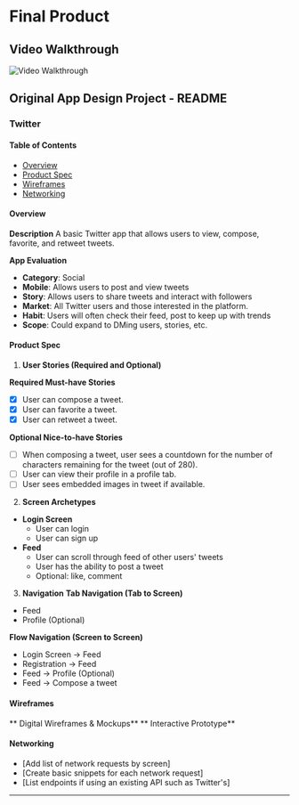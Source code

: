 # Final Product

## Video Walkthrough


<img src='http://g.recordit.co/5HsjNXItft.gif' title='Video Walkthrough' width='' alt='Video Walkthrough' />

## Original App Design Project - README
### Twitter

#### Table of Contents
- [Overview](#overview)
- [Product Spec](#product-spec)
- [Wireframes](#wireframes)
- [Networking](#networking)

#### Overview

**Description**
A basic Twitter app that allows users to view, compose, favorite, and retweet tweets.

**App Evaluation**
- **Category**: Social
- **Mobile**: Allows users to post and view tweets
- **Story**: Allows users to share tweets and interact with followers
- **Market**: All Twitter users and those interested in the platform.
- **Habit**: Users will often check their feed, post to keep up with trends
- **Scope**: Could expand to DMing users, stories, etc.

#### Product Spec

1. **User Stories (Required and Optional)**

**Required Must-have Stories**
- [x] User can compose a tweet.
- [x] User can favorite a tweet.
- [x] User can retweet a tweet.

**Optional Nice-to-have Stories**
- [ ] When composing a tweet, user sees a countdown for the number of characters remaining for the tweet (out of 280).
- [ ] User can view their profile in a profile tab.
- [ ] User sees embedded images in tweet if available.

2. **Screen Archetypes**
- **Login Screen**
  - User can login
  - User can sign up
- **Feed**
  - User can scroll through feed of other users' tweets
  - User has the ability to post a tweet
  - Optional: like, comment

3. **Navigation**
**Tab Navigation (Tab to Screen)**
- Feed
- Profile (Optional)

**Flow Navigation (Screen to Screen)**
- Login Screen -> Feed
- Registration -> Feed
- Feed -> Profile (Optional)
- Feed -> Compose a tweet

#### Wireframes



** Digital Wireframes & Mockups**
** Interactive Prototype**

#### Networking

- [Add list of network requests by screen]
- [Create basic snippets for each network request]
- [List endpoints if using an existing API such as Twitter's]

---
